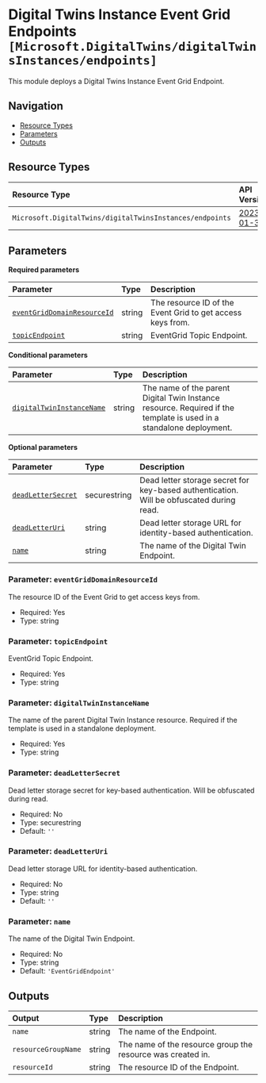 # Digital Twins Instance Event Grid Endpoints `[Microsoft.DigitalTwins/digitalTwinsInstances/endpoints]`

This module deploys a Digital Twins Instance Event Grid Endpoint.

## Navigation

- [Resource Types](#Resource-Types)
- [Parameters](#Parameters)
- [Outputs](#Outputs)


## Resource Types

| Resource Type | API Version |
| :-- | :-- |
| `Microsoft.DigitalTwins/digitalTwinsInstances/endpoints` | [2023-01-31](https://learn.microsoft.com/en-us/azure/templates/Microsoft.DigitalTwins/2023-01-31/digitalTwinsInstances/endpoints) |

## Parameters

**Required parameters**

| Parameter | Type | Description |
| :-- | :-- | :-- |
| [`eventGridDomainResourceId`](#parameter-eventgriddomainresourceid) | string | The resource ID of the Event Grid to get access keys from. |
| [`topicEndpoint`](#parameter-topicendpoint) | string | EventGrid Topic Endpoint. |

**Conditional parameters**

| Parameter | Type | Description |
| :-- | :-- | :-- |
| [`digitalTwinInstanceName`](#parameter-digitaltwininstancename) | string | The name of the parent Digital Twin Instance resource. Required if the template is used in a standalone deployment. |

**Optional parameters**

| Parameter | Type | Description |
| :-- | :-- | :-- |
| [`deadLetterSecret`](#parameter-deadlettersecret) | securestring | Dead letter storage secret for key-based authentication. Will be obfuscated during read. |
| [`deadLetterUri`](#parameter-deadletteruri) | string | Dead letter storage URL for identity-based authentication. |
| [`name`](#parameter-name) | string | The name of the Digital Twin Endpoint. |

### Parameter: `eventGridDomainResourceId`

The resource ID of the Event Grid to get access keys from.

- Required: Yes
- Type: string

### Parameter: `topicEndpoint`

EventGrid Topic Endpoint.

- Required: Yes
- Type: string

### Parameter: `digitalTwinInstanceName`

The name of the parent Digital Twin Instance resource. Required if the template is used in a standalone deployment.

- Required: Yes
- Type: string

### Parameter: `deadLetterSecret`

Dead letter storage secret for key-based authentication. Will be obfuscated during read.

- Required: No
- Type: securestring
- Default: `''`

### Parameter: `deadLetterUri`

Dead letter storage URL for identity-based authentication.

- Required: No
- Type: string
- Default: `''`

### Parameter: `name`

The name of the Digital Twin Endpoint.

- Required: No
- Type: string
- Default: `'EventGridEndpoint'`

## Outputs

| Output | Type | Description |
| :-- | :-- | :-- |
| `name` | string | The name of the Endpoint. |
| `resourceGroupName` | string | The name of the resource group the resource was created in. |
| `resourceId` | string | The resource ID of the Endpoint. |


